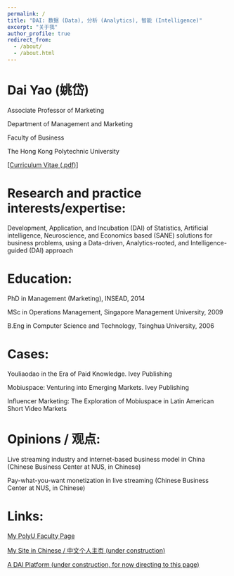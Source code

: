```yaml
---
permalink: /
title: "DAI: 数据 (Data), 分析 (Analytics), 智能 (Intelligence)"
excerpt: "关于我"
author_profile: true
redirect_from: 
  - /about/
  - /about.html
---
```


Dai Yao (姚岱)
======
Associate Professor of Marketing

Department of Management and Marketing

Faculty of Business

The Hong Kong Polytechnic University

[[Curriculum Vitae (.pdf)](files/dai_cv.pdf)]

Research and practice interests/expertise:
======
Development, Application, and Incubation (DAI) of Statistics, Artificial intelligence, Neuroscience, and Economics based (SANE) solutions for business problems, using a Data-driven, Analytics-rooted, and Intelligence-guided (DAI) approach

Education:
======
PhD in Management (Marketing), INSEAD, 2014

MSc in Operations Management, Singapore Management University, 2009

B.Eng in Computer Science and Technology, Tsinghua University, 2006

Cases:
======

Youliaodao in the Era of Paid Knowledge. Ivey Publishing

Mobiuspace: Venturing into Emerging Markets. Ivey Publishing

Influencer Marketing: The Exploration of Mobiuspace in Latin American Short Video Markets

Opinions / 观点: 
======
Live streaming industry and internet-based business model in China (Chinese Business Center at NUS, in Chinese)

Pay-what-you-want monetization in live streaming (Chinese Business Center at NUS, in Chinese)

Links:
======
[My PolyU Faculty Page](https://mm.polyu.edu.hk/people/academic-staff/dr-dai-yao/)

[My Site in Chinese / 中文个人主页 (under construction)](https://www.yodayao.com)

[A DAI Platform (under construction, for now directing to this page)](https://www.yunlyzer.com)
